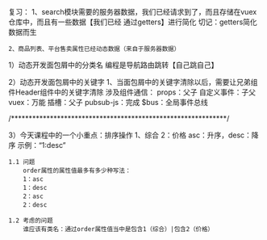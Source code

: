 复习：
    1、search模块需要的服务器数据，我们已经请求到了，而且存储在vuex仓库中，而且有一些数据【我们已经 通过getters】进行简化
    切记：getters简化数据而生

    2、商品列表、平台售卖属性已经动态数据（来自于服务器数据）



1）动态开发面包屑中的分类名
    编程是导航路由跳转【自己跳自己】

2）动态开发面包屑中的关键字
    1、当面包屑中的关键字清除以后，需要让兄弟组件Header组件中的关键字清除
    涉及组件通信：
        props：父子
        自定义事件：子父
        vuex：万能
        插槽：父子
        pubsub-js：完成
        $bus：全局事件总线

/*************************************************************/


3）今天课程中的一个小重点：排序操作
    1、综合 2：价格 asc：升序，desc：降序
    示例：“1:desc”
    
    1.1 问题
        order属性的属性值最多有多少种写法：
        1：asc
        1：desc
        2：asc
        2：desc
    
    1.2 考虑的问题
        谁应该有类名：通过order属性值当中是包含1（综合）|包含2（价格）
